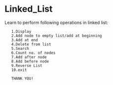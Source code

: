 # Linked_List
Learn to perform following operations in linked list:

       1.Display                                      
       2.Add node to empty list/add at beginning      
       3.Add at end                                   
       4.Delete from list                             
       5.Search                                       
       6.Count no. of nodes                           
       7.Add after node                               
       8.Add before node                              
       9.Reverse List                                 
       10.exit

       THANK YOU!
